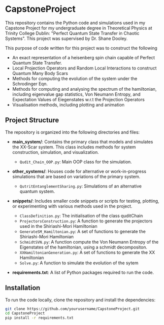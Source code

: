 # CapstoneProject

This repository contains the Python code and simulations used in my Capstone Project for my undergraduate degree in Theoretical Physics at Trinity College Dublin: "Perfect Quantum State Transfer in Chaotic Systems". This project was supervised by Dr. Shane Dooley. 

This purpose of code written for this project was to construct the following 

- An exact representation of a heisenberg spin chain capable of Perfect Quantum State Transfer.
- Local Projection Operators and Random Local Interactions to construct Quantum Many Body Scars
- Methods for computing the evolution of the system under the Schrodinger Eqn.
- Methods for computing and analysing the spectrum of the hamiltonian, including eigenvalue gap statistics, Von Neumann Entropy, and Expectation Values of Eiegenstates w.r.t the Projection Operators
- Visualisation methods, including plotting and animation

## Project Structure

The repository is organized into the following directories and files:

- **main_system/**: Contains the primary class that models and simulates the XX-Scar system. This class includes methods for system construction, simulation, and visualization.
  - `Qudit_Chain_OOP.py`: Main OOP class for the simulation.
  
- **other_systems/**: Houses code for alternative or work-in-progress simulations that are based on variations of the primary system.
  - `QutritEntanglementSharing.py`: Simulations of an alternative quantum system.

- **snippets/**: Includes smaller code snippets or scripts for testing, plotting, or experimenting with various methods used in the project.
  - `ClassDefinition.py`: The initialisation of the class quditChain
  - `ProjectorsConstruction.py`: A function to generate the projectors used in the Shiriashi-Mori Hamiltonian
  - `GenerateSM_Hamiltonian.py`: A set of functions to generate the Shiriashi-Mori Hamiltonian
  - `SchmidtSVN.py`: A function compute the Von Neumann Entropy of the Eigenstates of the hamiltonian, using a schmidt decompositon. 
  - `XXHamiltonianGeneration.py`: A set of functions to generate the XX Hamiltonian
  - `Solve.py`: A function to simulate the evolution of the sytem
    
- **requirements.txt**: A list of Python packages required to run the code.

## Installation

To run the code locally, clone the repository and install the dependencies:

```bash
git clone https://github.com/yourusername/CapstoneProject.git
cd CapstoneProject
pip install -r requirements.txt

